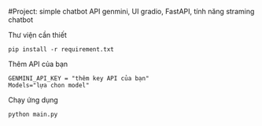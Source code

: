 #Project: simple chatbot API genmini, UI gradio, FastAPI,
tính năng straming chatbot


Thư viện cần thiết

    pip install -r requirement.txt

Thêm API của bạn
    
    GENMINI_API_KEY = "thêm key API của bạn"
    Models="lựa chon model"

Chạy ứng dụng 

    python main.py

